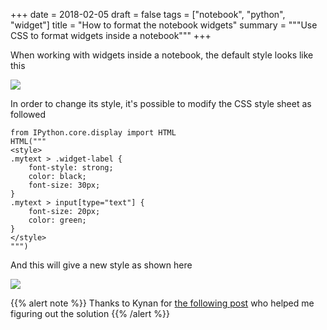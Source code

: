 +++
date = 2018-02-05
draft = false
tags = ["notebook", "python", "widget"]
title = "How to format the notebook widgets"
summary = """Use CSS to format widgets inside a notebook"""
+++

When working with widgets inside a notebook, the default style looks like this

<img src='/img/posts/how_to_format_widget_in_notebook/default_style.png' />

In order to change its style, it's possible to modify the CSS style sheet as followed

```
from IPython.core.display import HTML
HTML("""
<style>
.mytext > .widget-label {
    font-style: strong;
    color: black;
    font-size: 30px;
}
.mytext > input[type="text"] {
    font-size: 20px;
    color: green;
}
</style>
""")
```

And this will give a new style as shown here

<img src='/img/posts/how_to_format_widget_in_notebook/customized_style.png' />

{{% alert note %}}
Thanks to Kynan for [the following post](https://stackoverflow.com/questions/32156248/how-do-i-set-custom-css-for-my-ipython-ihaskell-jupyter-notebook)
 who helped me figuring out the solution
{{% /alert %}}
